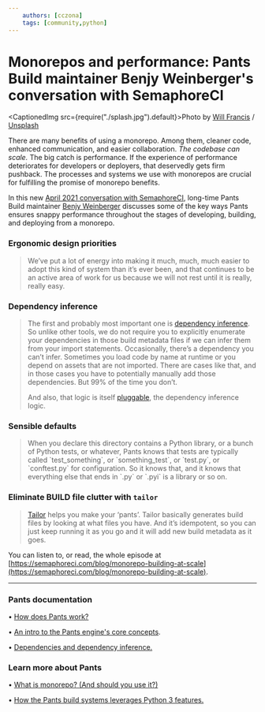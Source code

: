 ```yaml
---
    authors: [cczona]
    tags: [community,python]
---
```


# Monorepos and performance: Pants Build maintainer Benjy Weinberger's conversation with SemaphoreCI

<CaptionedImg src={require("./splash.jpg").default}>Photo by [Will Francis](https://unsplash.com/@willfrancis?utm_source=ghost&utm_medium=referral&utm_campaign=api-credit) / [Unsplash](https://unsplash.com/?utm_source=ghost&utm_medium=referral&utm_campaign=api-credit)</CaptionedImg>

<!--truncate-->

There are many benefits of using a monorepo. Among them, cleaner code, enhanced communication, and easier collaboration. _The codebase can scale._ The big catch is performance. If the experience of performance deteriorates for developers or deployers, that deservedly gets firm pushback. The processes and systems we use with monorepos are crucial for fulfilling the promise of monorepo benefits.

In this new [April 2021 conversation with SemaphoreCI](https://semaphoreci.com/blog/monorepo-building-at-scale), long-time Pants Build maintainer [Benjy Weinberger](__GHOST_URL__/author/benjy/) discusses some of the key ways Pants ensures snappy performance throughout the stages of developing, building, and deploying from a monorepo.

### Ergonomic design priorities

> We’ve put a lot of energy into making it much, much, much easier to adopt this kind of system than it’s ever been, and that continues to be an active area of work for us because we will not rest until it is really, really easy.

### Dependency inference

> The first and probably most important one is [dependency inference](./2020-10-29-dependency-inference/index.md). So unlike other tools, we do not require you to explicitly enumerate your dependencies in those build metadata files if we can infer them from your import statements. Occasionally, there’s a dependency you can’t infer. Sometimes you load code by name at runtime or you depend on assets that are not imported. There are cases like that, and in those cases you have to potentially manually add those dependencies. But 99% of the time you don’t.
>
> And also, that logic is itself [pluggable](https://www.pantsbuild.org/docs/plugins-overview), the dependency inference logic.

### Sensible defaults

> When you declare this directory contains a Python library, or a bunch of Python tests, or whatever, Pants knows that tests are typically called \`test_something\`, or \`something_test\`, or \`test.py\`, or \`conftest.py\` for configuration. So it knows that, and it knows that everything else that ends in \`.py\` or \`.pyi\` is a library or so on.

### Eliminate BUILD file clutter with `tailor`

> [Tailor](__GHOST_URL__/tailoring-pants-to-your-codebase/) helps you make your ‘pants’. Tailor basically generates build files by looking at what files you have. And it’s idempotent, so you can just keep running it as you go and it will add new build metadata as it goes.

You can listen to, or read, the whole episode at [https://semaphoreci.com/blog/monorepo-building-at-scale](https://semaphoreci.com/blog/monorepo-building-at-scale).

---

### Pants documentation

• [How does Pants work?](https://www.pantsbuild.org/docs/how-does-pants-work)

• [An intro to the Pants engine's core concepts](https://www.pantsbuild.org/docs/plugins-overview).

• [Dependencies and dependency inference.](https://www.pantsbuild.org/docs/targets#dependencies-and-dependency-inference)

### Learn more about Pants

• [What is monorepo? (And should you use it?)](https://semaphoreci.com/blog/what-is-monorepo)

• [How the Pants build systems leverages Python 3 features.](https://www.youtube.com/watch?v=mLyW6oAExW0)